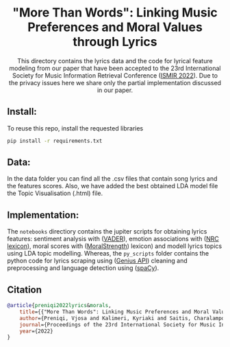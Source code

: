 <h1 align="center">"More Than Words": Linking Music Preferences and Moral Values through Lyrics</h1>
<div align="center">

This directory contains the lyrics data and the code for lyrical feature modeling from our paper that have been accepted to the 23rd International Society
for Music Information Retrieval Conference ([ISMIR 2022](https://ismir2022.ismir.net/)).
Due to the privacy issues here we share only the partial implementation discussed in our paper. 
</div>

## Install:

To reuse this repo, install the requested libraries  
```bash
pip install -r requirements.txt
```
## Data:
In the data folder you can find all the .csv files that contain song lyrics and the features scores. Also, we have added the best obtained LDA model file the Topic Visualisation (.html) file. 

## Implementation:
The `notebooks` directiory contains the jupiter scripts for obtaining lyrics features: 
sentiment analysis with ([VADER](https://github.com/cjhutto/vaderSentiment)), emotion associations with ([NRC lexicon](https://saifmohammad.com/WebPages/AccessResource.htm)), moral scores with ([MoralStrength](\https://github.com/oaraque/moral-foundations)) lexicon) and modell lyrics topics using LDA topic modelling.
Whereas, the `py_scripts` folder contains the python code for lyrics scraping using ([Genius API](https://docs.genius.com/)) cleaning and preprocessing and language detection using ([spaCy](https://spacy.io/)).

## Citation
```bibtex
@article{preniqi2022lyrics&morals,
    title={{"More Than Words": Linking Music Preferences and Moral Values through Lyrics}},
    author={Preniqi, Vjosa and Kalimeri, Kyriaki and Saitis, Charalampos},
    journal={Proceedings of the 23rd International Society for Music Information Retrieval Conference},
    year={2022}
}
```
